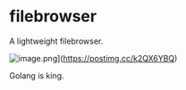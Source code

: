 # filebrowser

A lightweight filebrowser.

![image.png](https://i.postimg.cc/0y364LvB/image.png)](https://postimg.cc/k2QX6YBQ)

Golang is king.
